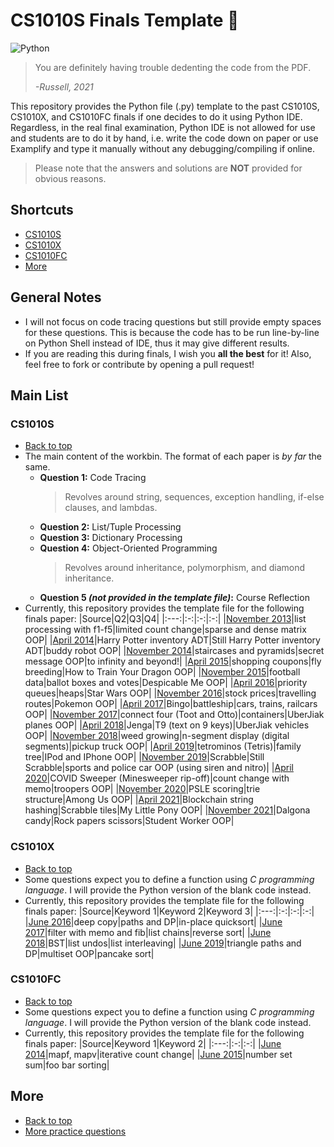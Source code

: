 # CS1010S Finals Template 🐍
<img alt="Python" src="https://img.shields.io/badge/python%20-%2314354C.svg?&style=for-the-badge&logo=python&logoColor=white"/>

> You are definitely having trouble dedenting the code from the PDF.
>
> _-Russell, 2021_

This repository provides the Python file (.py) template to the past CS1010S, CS1010X, and CS1010FC finals if one decides to do it using Python IDE.
Regardless, in the real final examination, Python IDE is not allowed for use and students are to do it by hand, i.e. write the code down on paper or use Examplify and type it manually without any debugging/compiling if online.

> Please note that the answers and solutions are **NOT** provided for obvious reasons.

## Shortcuts
+ [CS1010S](https://github.com/RussellDash332/cs1010s-finals-template#cs1010s)
+ [CS1010X](https://github.com/RussellDash332/cs1010s-finals-template#cs1010x)
+ [CS1010FC](https://github.com/RussellDash332/cs1010s-finals-template#cs1010fc)
+ [More](https://github.com/RussellDash332/cs1010s-finals-template#more)

## General Notes
+ I will not focus on code tracing questions but still provide empty spaces for these questions. This is because the code has to be run line-by-line on Python Shell instead of IDE, thus it may give different results.
+ If you are reading this during finals, I wish you **all the best** for it! Also, feel free to fork or contribute by opening a pull request!

## Main List
### CS1010S
+ [Back to top](https://github.com/RussellDash332/cs1010s-finals-template#shortcuts)
+ The main content of the workbin. The format of each paper is *by far* the same.
    + **Question 1:** Code Tracing
        > Revolves around string, sequences, exception handling, if-else clauses, and lambdas.
    + **Question 2:** List/Tuple Processing
    + **Question 3:** Dictionary Processing
    + **Question 4:** Object-Oriented Programming
        > Revolves around inheritance, polymorphism, and diamond inheritance.
    + **Question 5 *(not provided in the template file)*:** Course Reflection
+ Currently, this repository provides the template file for the following finals paper:
    |Source|Q2|Q3|Q4|
    |:---:|:-:|:-:|:-:|
    |[November 2013](https://github.com/RussellDash332/cs1010s-finals-template/blob/main/CS1010S/cs1010s-nov13-template.py)|list processing with f1-f5|limited count change|sparse and dense matrix OOP|
    |[April 2014](https://github.com/RussellDash332/cs1010s-finals-template/blob/main/CS1010S/cs1010s-apr14-template.py)|Harry Potter inventory ADT|Still Harry Potter inventory ADT|buddy robot OOP|
    |[November 2014](https://github.com/RussellDash332/cs1010s-finals-template/blob/main/CS1010S/cs1010s-nov14-template.py)|staircases and pyramids|secret message OOP|to infinity and beyond!|
    |[April 2015](https://github.com/RussellDash332/cs1010s-finals-template/blob/main/CS1010S/cs1010s-apr15-template.py)|shopping coupons|fly breeding|How to Train Your Dragon OOP|
    |[November 2015](https://github.com/RussellDash332/cs1010s-finals-template/blob/main/CS1010S/cs1010s-nov15-template.py)|football data|ballot boxes and votes|Despicable Me OOP|
    |[April 2016](https://github.com/RussellDash332/cs1010s-finals-template/blob/main/CS1010S/cs1010s-apr16-template.py)|priority queues|heaps|Star Wars OOP|
    |[November 2016](https://github.com/RussellDash332/cs1010s-finals-template/blob/main/CS1010S/cs1010s-nov16-template.py)|stock prices|travelling routes|Pokemon OOP|
    |[April 2017](https://github.com/RussellDash332/cs1010s-finals-template/blob/main/CS1010S/cs1010s-apr17-template.py)|Bingo|battleship|cars, trains, railcars OOP|
    |[November 2017](https://github.com/RussellDash332/cs1010s-finals-template/blob/main/CS1010S/cs1010s-nov17-template.py)|connect four (Toot and Otto)|containers|UberJiak planes OOP|
    |[April 2018](https://github.com/RussellDash332/cs1010s-finals-template/blob/main/CS1010S/cs1010s-apr18-template.py)|Jenga|T9 (text on 9 keys)|UberJiak vehicles OOP|
    |[November 2018](https://github.com/RussellDash332/cs1010s-finals-template/blob/main/CS1010S/cs1010s-nov18-template.py)|weed growing|n-segment display (digital segments)|pickup truck OOP|
    |[April 2019](https://github.com/RussellDash332/cs1010s-finals-template/blob/main/CS1010S/cs1010s-apr19-template.py)|tetrominos (Tetris)|family tree|IPod and IPhone OOP|
    |[November 2019](https://github.com/RussellDash332/cs1010s-finals-template/blob/main/CS1010S/cs1010s-nov19-template.py)|Scrabble|Still Scrabble|sports and police car OOP (using siren and nitro)|
    |[April 2020](https://github.com/RussellDash332/cs1010s-finals-template/blob/main/CS1010S/cs1010s-apr20-template.py)|COVID Sweeper (Minesweeper rip-off)|count change with memo|troopers OOP|
    |[November 2020](https://github.com/RussellDash332/cs1010s-finals-template/blob/main/CS1010S/cs1010s-nov20-template.py)|PSLE scoring|trie structure|Among Us OOP|
    |[April 2021](https://github.com/RussellDash332/cs1010s-finals-template/blob/main/CS1010S/cs1010s-apr21-template.py)|Blockchain string hashing|Scrabble tiles|My Little Pony OOP|
    |[November 2021](https://github.com/RussellDash332/cs1010s-finals-template/blob/main/CS1010S/cs1010s-nov21-template.py)|Dalgona candy|Rock papers scissors|Student Worker OOP|

### CS1010X
+ [Back to top](https://github.com/RussellDash332/cs1010s-finals-template#shortcuts)
+ Some questions expect you to define a function using *C programming language*. I will provide the Python version of the blank code instead.
+ Currently, this repository provides the template file for the following finals paper:
    |Source|Keyword 1|Keyword 2|Keyword 3|
    |:---:|:-:|:-:|:-:|
    |[June 2016](https://github.com/RussellDash332/cs1010s-finals-template/blob/main/CS1010X/cs1010x-jun16-template.py)|deep copy|paths and DP|in-place quicksort|
    |[June 2017](https://github.com/RussellDash332/cs1010s-finals-template/blob/main/CS1010X/cs1010x-jun17-template.py)|filter with memo and fib|list chains|reverse sort|
    |[June 2018](https://github.com/RussellDash332/cs1010s-finals-template/blob/main/CS1010X/cs1010x-jun18-template.py)|BST|list undos|list interleaving|
    |[June 2019](https://github.com/RussellDash332/cs1010s-finals-template/blob/main/CS1010X/cs1010x-jun19-template.py)|triangle paths and DP|multiset OOP|pancake sort|

### CS1010FC
+ [Back to top](https://github.com/RussellDash332/cs1010s-finals-template#shortcuts)
+ Some questions expect you to define a function using *C programming language*. I will provide the Python version of the blank code instead.
+ Currently, this repository provides the template file for the following finals paper:
    |Source|Keyword 1|Keyword 2|
    |:---:|:-:|:-:|
    |[June 2014](https://github.com/RussellDash332/cs1010s-finals-template/blob/main/CS1010FC/cs1010fc-jun14-template.py)|mapf, mapv|iterative count change|
    |[June 2015](https://github.com/RussellDash332/cs1010s-finals-template/blob/main/CS1010FC/cs1010fc-jun15-template.py)|number set sum|foo bar sorting|

## More
+ [Back to top](https://github.com/RussellDash332/cs1010s-finals-template#shortcuts)
+ [More practice questions](https://github.com/RussellDash332/practice-makes-perfect)
